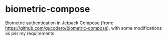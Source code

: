 # biometric-compose
Biometric authentication in Jetpack Compose (from: https://github.com/gucodero/biometric-compose), with some modifications as per my requirements
